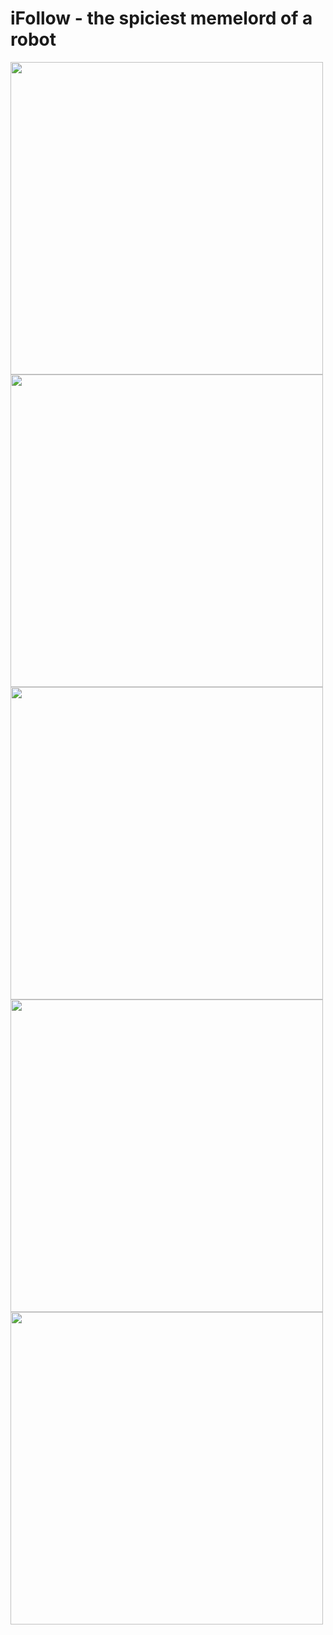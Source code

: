 # iFollow - the spiciest memelord of a robot

<img src="https://i.pinimg.com/originals/f6/00/65/f600658d181a0456e2464b4ef22cf95b.jpg" width="500px"></img>
<img src="https://img.memecdn.com/bill-cosby_o_6408409.jpg" width="500px"></img>
<img src="https://cdn.ebaumsworld.com/2018/04/26/042506/85639532/he-i-dont-have-sex-on-the-first-date-salt-bae-and-bill-cosby-style-or-nusret-the-salt-guy-vWG87.jpg" width="500px"></img>
<img src="https://isitfunnyoroffensive.com/wp-content/uploads/2016/06/13315592_649161891903520_2523544682249158819_n1.jpg" width="500px"></img>
<img src="https://i.imgflip.com/2iv78q.jpg" width="500px"></img>
